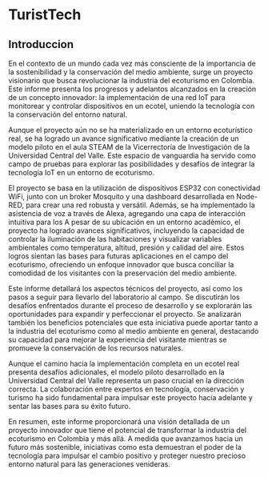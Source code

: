 # TuristTech
## Introduccion
En el contexto de un mundo cada vez más consciente de la importancia de la sostenibilidad y la conservación del medio ambiente, surge un proyecto visionario que busca revolucionar la industria del ecoturismo en Colombia. Este informe presenta los progresos y adelantos alcanzados en la creación de un concepto innovador: la implementación de una red IoT para monitorear y controlar dispositivos en un ecotel, uniendo la tecnología con la conservación del entorno natural.

Aunque el proyecto aún no se ha materializado en un entorno ecoturístico real, se ha logrado un avance significativo mediante la creación de un modelo piloto en el aula STEAM de la Vicerrectoría de Investigación de la Universidad Central del Valle. Este espacio de vanguardia ha servido como campo de pruebas para explorar las posibilidades y desafíos de integrar la tecnología IoT en un entorno de ecoturismo.

El proyecto se basa en la utilización de dispositivos ESP32 con conectividad WiFi, junto con un broker Mosquito y una dashboard desarrollada en Node-RED, para crear una red robusta y versátil. Además, se ha implementado la asistencia de voz a través de 
Alexa, agregando una capa de interacción intuitiva para los A pesar de su ubicación en un entorno académico, el proyecto ha logrado avances significativos, incluyendo la capacidad de controlar la iluminación de las habitaciones y visualizar variables ambientales como temperatura, altitud, presión y calidad del aire. Estos logros sientan las bases para futuras aplicaciones en el campo del ecoturismo, ofreciendo un enfoque innovador que busca conciliar la comodidad de los visitantes con la preservación del medio ambiente.

Este informe detallará los aspectos técnicos del proyecto, así como los pasos a seguir para llevarlo del laboratorio al campo. Se discutirán los desafíos enfrentados durante el proceso de desarrollo y se explorarán las oportunidades para expandir y perfeccionar el proyecto. Se analizarán también los beneficios potenciales que esta iniciativa puede aportar tanto a la industria del ecoturismo como al medio ambiente en general, destacando su capacidad para mejorar la experiencia del visitante mientras se promueve la conservación de los recursos naturales.

Aunque el camino hacia la implementación completa en un ecotel real presenta desafíos adicionales, el modelo piloto desarrollado en la Universidad Central del Valle representa un paso crucial en la dirección correcta. La colaboración entre expertos en tecnología, conservación y turismo ha sido fundamental para impulsar este proyecto hacia adelante y sentar las bases para su éxito futuro.

En resumen, este informe proporcionará una visión detallada de un proyecto innovador que tiene el potencial de transformar la industria del ecoturismo en Colombia y más allá. A medida que avanzamos hacia un futuro más sostenible, iniciativas como esta demuestran el poder de la tecnología para impulsar el cambio positivo y proteger nuestro precioso entorno natural para las generaciones venideras.

